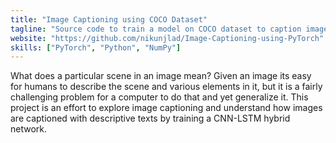 ```yaml
---
title: "Image Captioning using COCO Dataset"
tagline: "Source code to train a model on COCO dataset to caption images with descriptive texts"
website: "https://github.com/nikunjlad/Image-Captioning-using-PyTorch"
skills: ["PyTorch", "Python", "NumPy"]
---
```


What does a particular scene in an image mean? Given an image its easy for humans to describe the scene
and various elements in it, but it is a fairly challenging problem for a computer to do that and yet 
generalize it. This project is an effort to explore image captioning and understand how images are 
captioned with descriptive texts by training a CNN-LSTM hybrid network.